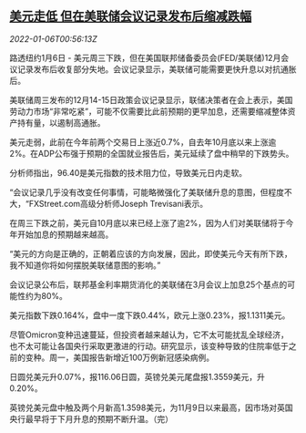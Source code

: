 <!--1641430862000-->
[美元走低 但在美联储会议记录发布后缩减跌幅](https://cn.reuters.com/article/global-forex-0105-wedn-idCNKBS2JG01R)
------

<div><i>2022-01-06T00:56:13Z</i></div><p>路透纽约1月6日 - 美元周三下跌，但在美国联邦储备委员会(FED/美联储)12月会议记录发布后收复部分失地。会议记录显示，美联储可能需要更快升息以对抗通胀后。</p><p>美联储周三发布的12月14-15日政策会议记录显示，联储决策者在会上表示，美国劳动力市场“非常吃紧”，可能不仅需要比此前预期的更早加息，还需要缩减整体资产持有量，以遏制高通胀。</p><p>美元走弱，此前在今年前两个交易日上涨近0.7%，自去年10月底以来上涨逾2%。在ADP公布强于预期的全国就业报告后，美元延续了盘中稍早的下跌势头。</p><p>分析师指出，96.40是美元指数的技术阻力位，导致美元日内走软。</p><p>“会议记录几乎没有改变任何事情，可能略微强化了美联储升息的意图，但程度不大，“FXStreet.com高级分析师Joseph Trevisani表示。</p><p>在周三下跌之前，美元自10月底以来已经上涨了逾2%，因为人们对美联储将于今年开始加息的预期越来越高。</p><p>“美元的方向是正确的，正朝着应该的方向发展，因此，即使美元今天有所下跌，我不知道你将如何摆脱美联储意图的影响。”</p><p>会议记录公布后，联邦基金利率期货消化的美联储在3月会议上加息25个基点的可能性约为80%。</p><p>美元指数下跌0.164%，盘中一度下跌0.44%，欧元上涨0.23%，报1.1311美元。</p><p>尽管Omicron变种迅速蔓延，但投资者越来越认为，它不太可能扰乱全球经济，也不太可能让各国央行采取更激进的行动。研究显示，该变种导致的住院率低于之前的变种。周一，美国报告新增近100万例新冠感染病例。</p><p>日圆兑美元升0.07%，报116.06日圆，英镑兑美元尾盘报1.3559美元，升0.20%。</p><p>英镑兑美元盘中触及两个月新高1.3598美元，为11月9日以来最高，因市场对英国央行最早将于下月升息的预期不断升温。（完）</p>
